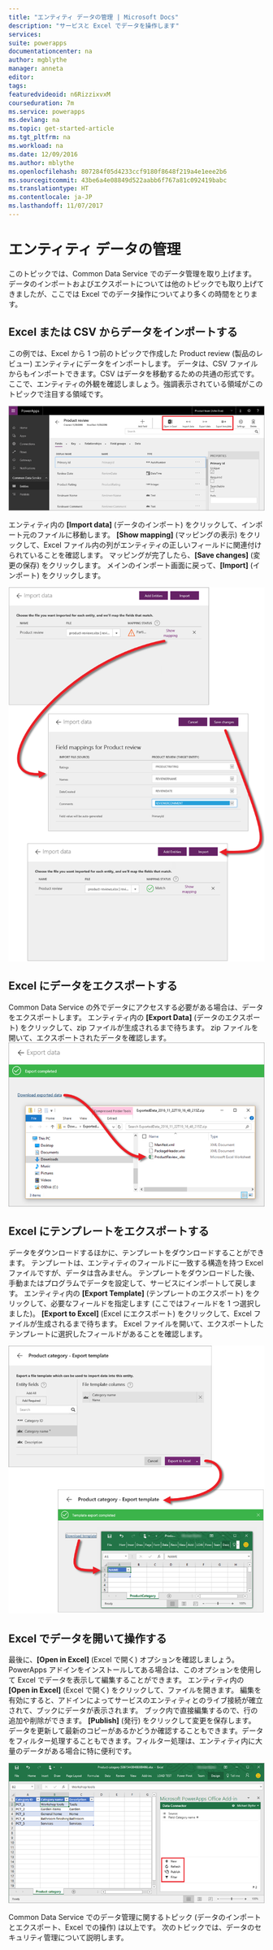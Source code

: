 ```yaml
---
title: "エンティティ データの管理 | Microsoft Docs"
description: "サービスと Excel でデータを操作します"
services: 
suite: powerapps
documentationcenter: na
author: mgblythe
manager: anneta
editor: 
tags: 
featuredvideoid: n6RizzixvxM
courseduration: 7m
ms.service: powerapps
ms.devlang: na
ms.topic: get-started-article
ms.tgt_pltfrm: na
ms.workload: na
ms.date: 12/09/2016
ms.author: mblythe
ms.openlocfilehash: 807284f05d4233ccf9180f8648f219a4e1eee2b6
ms.sourcegitcommit: 43be6a4e08849d522aabb6f767a81c092419babc
ms.translationtype: HT
ms.contentlocale: ja-JP
ms.lasthandoff: 11/07/2017
---
```

# <a name="manage-entity-data"></a>エンティティ データの管理
このトピックでは、Common Data Service でのデータ管理を取り上げます。 データのインポートおよびエクスポートについては他のトピックでも取り上げてきましたが、ここでは Excel でのデータ操作についてより多くの時間をとります。

## <a name="import-data-from-excel-or-csv"></a>Excel または CSV からデータをインポートする
この例では、Excel から 1 つ前のトピックで作成した Product review (製品のレビュー) エンティティにデータをインポートします。 データは、CSV ファイルからもインポートできます。CSV はデータを移動するための共通の形式です。 ここで、エンティティの外観を確認しましょう。強調表示されている領域がこのトピックで注目する領域です。

![Product review (製品のレビュー) エンティティ](./media/learning-common-data-service-manage/product-review-entity.png)

エンティティ内の **[Import data]** (データのインポート) をクリックして、インポート元のファイルに移動します。 **[Show mapping]** (マッピングの表示) をクリックして、Excel ファイル内の列がエンティティの正しいフィールドに関連付けられていることを確認します。 マッピングが完了したら、**[Save changes]** (変更の保存) をクリックします。 メインのインポート画面に戻って、**[Import]** (インポート) をクリックします。

![Excel からデータをインポートする](./media/learning-common-data-service-manage/import-data.png)

## <a name="export-data-to-excel"></a>Excel にデータをエクスポートする
Common Data Service の外でデータにアクセスする必要がある場合は、データをエクスポートします。 エンティティ内の **[Export Data]** (データのエクスポート) をクリックして、zip ファイルが生成されるまで待ちます。 zip ファイルを開いて、エクスポートされたデータを確認します。 
![Excel にデータをエクスポートする](./media/learning-common-data-service-manage/export-data.png)

## <a name="export-a-template-to-excel"></a>Excel にテンプレートをエクスポートする
データをダウンロードするほかに、テンプレートをダウンロードすることができます。 テンプレートは、エンティティのフィールドに一致する構造を持つ Excel ファイルですが、データは含みません。 テンプレートをダウンロードした後、手動またはプログラムでデータを設定して、サービスにインポートして戻します。 エンティティ内の **[Export Template]** (テンプレートのエクスポート) をクリックして、必要なフィールドを指定します (ここではフィールドを 1 つ選択しました)。 **[Export to Excel]** (Excel にエクスポート) をクリックして、Excel ファイルが生成されるまで待ちます。 Excel ファイルを開いて、エクスポートしたテンプレートに選択したフィールドがあることを確認します。

![Excel にテンプレートをエクスポートする](./media/learning-common-data-service-manage/export-template.png)

## <a name="open-and-work-with-data-in-excel"></a>Excel でデータを開いて操作する
最後に、**[Open in Excel]** (Excel で開く) オプションを確認しましょう。 PowerApps アドインをインストールしてある場合は、このオプションを使用して Excel でデータを表示して編集することができます。 エンティティ内の **[Open in Excel]** (Excel で開く) をクリックして、ファイルを開きます。 編集を有効にすると、アドインによってサービスのエンティティとのライブ接続が確立されて、ブックにデータが表示されます。 ブック内で直接編集するので、行の追加や削除ができます。 **[Publish]** (発行) をクリックして変更を保存します。 データを更新して最新のコピーがあるかどうか確認することもできます。データをフィルター処理することもできます。フィルター処理は、エンティティ内に大量のデータがある場合に特に便利です。

![Excel で開く](./media/learning-common-data-service-manage/open-excel.png)

Common Data Service でのデータ管理に関するトピック (データのインポートとエクスポート、Excel での操作) は以上です。 次のトピックでは、データのセキュリティ管理について説明します。

